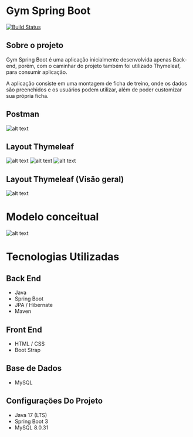 # Gym Spring Boot

[![Build Status](https://travis-ci.org/joemccann/dillinger.svg?branch=master)](https://travis-ci.org/joemccann/dillinger)

## Sobre o projeto

Gym Spring Boot é uma aplicação inicialmente desenvolvida apenas Back-end, 
porém, com o caminhar do projeto também foi utilizado Thymeleaf, para consumir aplicação.

A aplicação consiste em uma montagem de ficha de treino, onde os dados são preenchidos e os usuários podem utilizar, além de poder customizar sua própria ficha.

## Postman


![alt text](https://i.imgur.com/ph33i5W.png)

## Layout Thymeleaf

![alt text](https://i.imgur.com/TVmdG8c.png)
![alt text](https://i.imgur.com/zgpKe5w.png)
![alt text](https://i.imgur.com/m2KqcO8.png)

## Layout Thymeleaf (Visão geral)

![alt text](https://i.imgur.com/Nd58PAB.png)

# Modelo conceitual


![alt text](https://i.imgur.com/09mVrrR.png)

# Tecnologias Utilizadas

 ## Back End
 
 - Java
 - Spring Boot
 - JPA / Hibernate
 - Maven
 
## Front End
- HTML / CSS 
- Boot Strap

## Base de Dados
- MySQL

## Configurações Do Projeto
- Java 17 (LTS)
- Spring Boot 3
- MySQL 8.0.31
